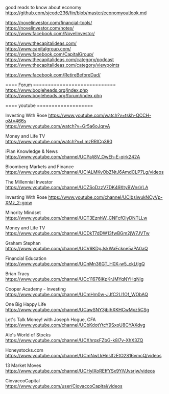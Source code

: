 


good reads to know  about economy     
https://github.com/sjcode236/fin/blob/master/economyoutlook.md    



https://novelinvestor.com/financial-tools/     
https://novelinvestor.com/notes/     
https://www.facebook.com/NovelInvestor/        


https://www.thecapitalideas.com/    
https://www.capitalgroup.com/     
https://www.facebook.com/CapitalGroup/     
https://www.thecapitalideas.com/category/podcast     
https://www.thecapitalideas.com/category/viewpoints     

   

https://www.facebook.com/RetireBeforeDad/     



==== Forum  ============================   
https://www.bogleheads.org/index.php     
https://www.bogleheads.org/forum/index.php  


==== youtube   ===================      



Investing With Rose
https://www.youtube.com/watch?v=tskh-QCCH-o&t=466s     
https://www.youtube.com/watch?v=Gr5a6oJqrvA      


Money and Life TV   
https://www.youtube.com/watch?v=LmzRRICp390     


iPlan Knowledge & News    
https://www.youtube.com/channel/UCPalj8V_OwEh-E-qirk242A     


Bloomberg Markets and Finance     
https://www.youtube.com/channel/UCIALMKvObZNtJ6AmdCLP7Lg/videos        

The Millennial Investor   
https://www.youtube.com/channel/UCZSoDzzV7DK49XtyBWnsVLA      

Investing With Rose
https://www.youtube.com/channel/UCIbslwukNCyVp-XMz_2-gmw    

Minority Mindset    
https://www.youtube.com/channel/UCT3EznhW_CNFcfOlyDNTLLw    

Money and Life TV    
https://www.youtube.com/channel/UCDkT7dDW13fwBGm2jW7JVTw    

Graham Stephan   
https://www.youtube.com/channel/UCV6KDgJskWaEckne5aPA0aQ    

Financial Education   
https://www.youtube.com/channel/UCnMn36GT_H0X-w5_ckLtlgQ   

Brian Tracy   
https://www.youtube.com/channel/UCc11676iKpKrJMYqNYHqNig    

Cooper Academy - Investing   
https://www.youtube.com/channel/UCmHm0w-JJfC2Ll1Of_WObAQ    


One Big Happy Life
https://www.youtube.com/channel/UCawSNY3jbIhXKHCwMxz5CSg    

Let's Talk Money! with Joseph Hogue, CFA    
https://www.youtube.com/channel/UCbKdotYtcY9SxoU8CYAXdvg    

Ale's World of Stocks    
https://www.youtube.com/channel/UCXhrqxFZbG-k8l7v-XhX3ZQ     

Honeystocks.com    
https://www.youtube.com/channel/UCmNwLkHnslfzEtO2S16vmcQ/videos    

13 Market Moves    
https://www.youtube.com/channel/UCHylXoREffYSx9YiVJvsrjw/videos     

CiovaccoCapital     
https://www.youtube.com/user/CiovaccoCapital/videos       





